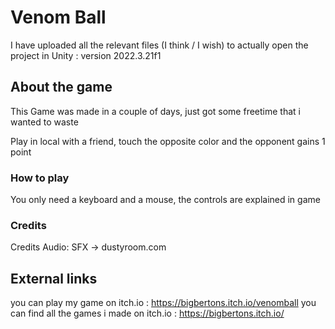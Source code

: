 # Venom Ball

I have uploaded all the relevant files (I think / I wish) to actually open the project in Unity : version 2022.3.21f1 

## About the game

This Game was made in a couple of days, just got some freetime that i wanted to waste

Play in local with a friend, touch the opposite color and the opponent gains 1 point

### How to play

You only need a keyboard and a mouse, the controls are explained in game

### Credits

Credits Audio: SFX -> dustyroom.com

## External links
you can play my game on itch.io : https://bigbertons.itch.io/venomball
you can find all the games i made on itch.io : https://bigbertons.itch.io/
